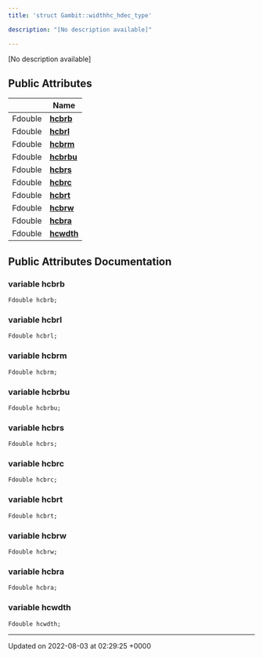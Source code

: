 ```yaml
---
title: 'struct Gambit::widthhc_hdec_type'

description: "[No description available]"

---
```









[No description available]

## Public Attributes

|                | Name           |
| -------------- | -------------- |
| Fdouble | **[hcbrb](/documentation/code/colliderbit_development/classes/structgambit_1_1widthhc__hdec__type/#variable-hcbrb)**  |
| Fdouble | **[hcbrl](/documentation/code/colliderbit_development/classes/structgambit_1_1widthhc__hdec__type/#variable-hcbrl)**  |
| Fdouble | **[hcbrm](/documentation/code/colliderbit_development/classes/structgambit_1_1widthhc__hdec__type/#variable-hcbrm)**  |
| Fdouble | **[hcbrbu](/documentation/code/colliderbit_development/classes/structgambit_1_1widthhc__hdec__type/#variable-hcbrbu)**  |
| Fdouble | **[hcbrs](/documentation/code/colliderbit_development/classes/structgambit_1_1widthhc__hdec__type/#variable-hcbrs)**  |
| Fdouble | **[hcbrc](/documentation/code/colliderbit_development/classes/structgambit_1_1widthhc__hdec__type/#variable-hcbrc)**  |
| Fdouble | **[hcbrt](/documentation/code/colliderbit_development/classes/structgambit_1_1widthhc__hdec__type/#variable-hcbrt)**  |
| Fdouble | **[hcbrw](/documentation/code/colliderbit_development/classes/structgambit_1_1widthhc__hdec__type/#variable-hcbrw)**  |
| Fdouble | **[hcbra](/documentation/code/colliderbit_development/classes/structgambit_1_1widthhc__hdec__type/#variable-hcbra)**  |
| Fdouble | **[hcwdth](/documentation/code/colliderbit_development/classes/structgambit_1_1widthhc__hdec__type/#variable-hcwdth)**  |

## Public Attributes Documentation

### variable hcbrb

```
Fdouble hcbrb;
```


### variable hcbrl

```
Fdouble hcbrl;
```


### variable hcbrm

```
Fdouble hcbrm;
```


### variable hcbrbu

```
Fdouble hcbrbu;
```


### variable hcbrs

```
Fdouble hcbrs;
```


### variable hcbrc

```
Fdouble hcbrc;
```


### variable hcbrt

```
Fdouble hcbrt;
```


### variable hcbrw

```
Fdouble hcbrw;
```


### variable hcbra

```
Fdouble hcbra;
```


### variable hcwdth

```
Fdouble hcwdth;
```


-------------------------------

Updated on 2022-08-03 at 02:29:25 +0000
